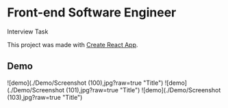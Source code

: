 # Front-end Software Engineer 
Interview Task

This project was made with [Create React App](https://github.com/facebook/create-react-app).

## Demo
![demo](./Demo/Screenshot (100),jpg?raw=true "Title")
![demo](./Demo/Screenshot (101),jpg?raw=true "Title")
![demo](./Demo/Screenshot (103),jpg?raw=true "Title")
